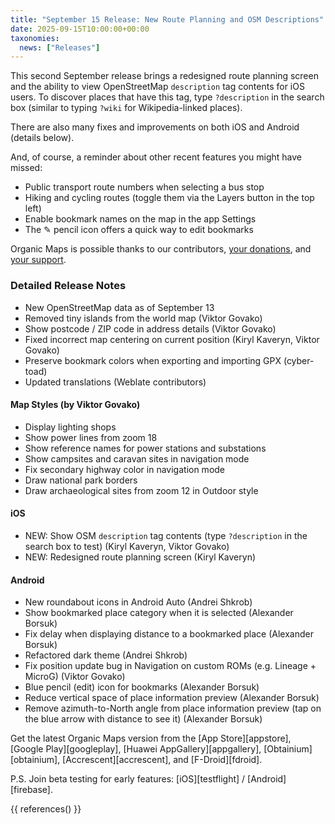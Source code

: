 ```yaml
---
title: "September 15 Release: New Route Planning and OSM Descriptions"
date: 2025-09-15T10:00:00+00:00
taxonomies:
  news: ["Releases"]
---
```


This second September release brings a redesigned route planning screen and the ability to view OpenStreetMap `description` tag contents for iOS users. To discover places that have this tag, type `?description` in the search box (similar to typing `?wiki` for Wikipedia-linked places).

There are also many fixes and improvements on both iOS and Android (details below).

And, of course, a reminder about other recent features you might have missed:
- Public transport route numbers when selecting a bus stop
- Hiking and cycling routes (toggle them via the Layers button in the top left)
- Enable bookmark names on the map in the app Settings
- The ✎ pencil icon offers a quick way to edit bookmarks

Organic Maps is possible thanks to our contributors, [your donations](@/donate/index.md), and [your support](@/contribute/index.md).

### Detailed Release Notes

- New OpenStreetMap data as of September 13
- Removed tiny islands from the world map (Viktor Govako)
- Show postcode / ZIP code in address details (Viktor Govako)
- Fixed incorrect map centering on current position (Kiryl Kaveryn, Viktor Govako)
- Preserve bookmark colors when exporting and importing GPX (cyber-toad)
- Updated translations (Weblate contributors)

#### Map Styles (by Viktor Govako)

- Display lighting shops
- Show power lines from zoom 18
- Show reference names for power stations and substations
- Show campsites and caravan sites in navigation mode
- Fix secondary highway color in navigation mode
- Draw national park borders
- Draw archaeological sites from zoom 12 in Outdoor style

#### iOS

- NEW: Show OSM `description` tag contents (type `?description` in the search box to test) (Kiryl Kaveryn, Viktor Govako)
- NEW: Redesigned route planning screen (Kiryl Kaveryn)

#### Android

- New roundabout icons in Android Auto (Andrei Shkrob)
- Show bookmarked place category when it is selected (Alexander Borsuk)
- Fix delay when displaying distance to a bookmarked place (Alexander Borsuk)
- Refactored dark theme (Andrei Shkrob)
- Fix position update bug in Navigation on custom ROMs (e.g. Lineage + MicroG) (Viktor Govako)
- Blue pencil (edit) icon for bookmarks (Alexander Borsuk)
- Reduce vertical space of place information preview (Alexander Borsuk)
- Remove azimuth-to-North angle from place information preview (tap on the blue arrow with distance to see it) (Alexander Borsuk)

Get the latest Organic Maps version from the [App Store][appstore], [Google Play][googleplay], [Huawei AppGallery][appgallery], [Obtainium][obtainium], [Accrescent][accrescent], and [F-Droid][fdroid].

P.S. Join beta testing for early features: [iOS][testflight] / [Android][firebase].

{{ references() }}
